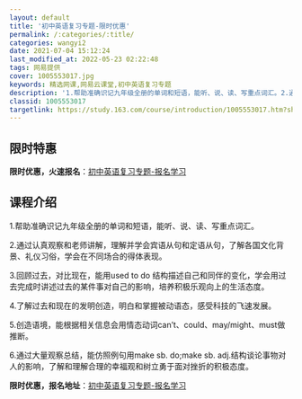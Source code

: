 ```yaml
---
layout: default
title: '初中英语复习专题-限时优惠'
permalink: /:categories/:title/
categories: wangyi2
date: 2021-07-04 15:12:24
last_modified_at: 2022-05-23 02:22:48
tags: 网易提供
cover: 1005553017.jpg
keywords: 精选网课,网易云课堂,初中英语复习专题
description: '1.帮助准确识记九年级全册的单词和短语，能听、说、读、写重点词汇。2.通过认真观察和老师讲解，理解并学会宾语从句和定语从'
classid: 1005553017
targetlink: https://study.163.com/course/introduction/1005553017.htm?share=1&shareId=1025206652&utm_campaign=share&utm_medium=iphoneShare&utm_source=&utm_u=1025206652
---
```


## 限时特惠

**限时优惠，火速报名**：[初中英语复习专题-报名学习](https://study.163.com/course/introduction/1005553017.htm?share=1&shareId=1025206652&utm_campaign=share&utm_medium=iphoneShare&utm_source=&utm_u=1025206652)

## 课程介绍

1.帮助准确识记九年级全册的单词和短语，能听、说、读、写重点词汇。

2.通过认真观察和老师讲解，理解并学会宾语从句和定语从句，了解各国文化背景、礼仪习俗，学会在不同场合的得体表现。

3.回顾过去，对比现在，能用used to do 结构描述自己和同伴的变化，学会用过去完成时讲述过去的某件事对自己的影响，培养积极乐观向上的生活态度。



4.了解过去和现在的发明创造，明白和掌握被动语态，感受科技的飞速发展。

5.创造语境，能根据相关信息会用情态动词can’t、could、may/might、must做推断。

6.通过大量观察总结，能仿照例句用make sb. do;make sb. adj.结构谈论事物对人的影响，了解和理解合理的幸福观和树立勇于面对挫折的积极态度。

**限时优惠，报名地址**：[初中英语复习专题-报名学习](https://study.163.com/course/introduction/1005553017.htm?share=1&shareId=1025206652&utm_campaign=share&utm_medium=iphoneShare&utm_source=&utm_u=1025206652)


